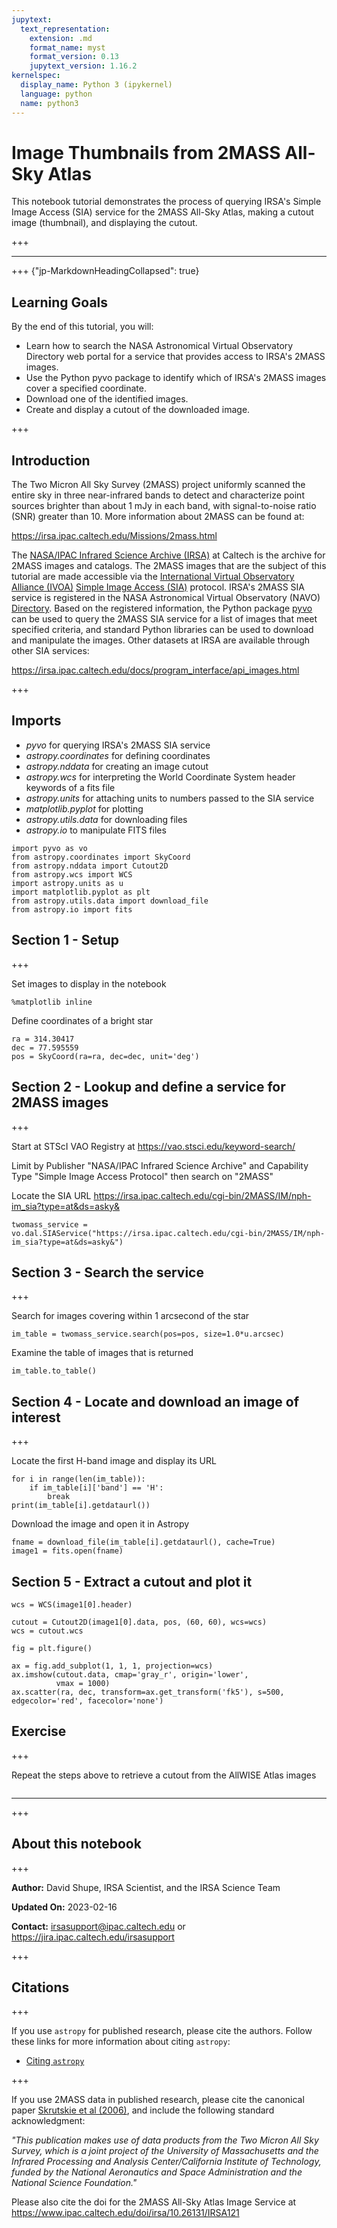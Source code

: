 ```yaml
---
jupytext:
  text_representation:
    extension: .md
    format_name: myst
    format_version: 0.13
    jupytext_version: 1.16.2
kernelspec:
  display_name: Python 3 (ipykernel)
  language: python
  name: python3
---
```


# Image Thumbnails from 2MASS All-Sky Atlas

This notebook tutorial demonstrates the process of querying IRSA's Simple Image Access (SIA) service for the 2MASS All-Sky Atlas, making a cutout image (thumbnail), and displaying the cutout.

+++

***

+++ {"jp-MarkdownHeadingCollapsed": true}

## Learning Goals

By the end of this tutorial, you will:

* Learn how to search the NASA Astronomical Virtual Observatory Directory web portal for a service that provides access to IRSA's 2MASS images.
* Use the Python pyvo package to identify which of IRSA's 2MASS images cover a specified coordinate.
* Download one of the identified images.
* Create and display a cutout of the downloaded image.

+++

## Introduction

The Two Micron All Sky Survey (2MASS) project uniformly scanned the entire sky in three near-infrared bands to detect and characterize point sources brighter than about 1 mJy in each band, with signal-to-noise ratio (SNR) greater than 10. More information about 2MASS can be found at:

https://irsa.ipac.caltech.edu/Missions/2mass.html

The [NASA/IPAC Infrared Science Archive (IRSA)](https://irsa.ipac.caltech.edu) at Caltech is the archive for 2MASS images and catalogs. The 2MASS images that are the subject of this tutorial are made accessible via the [International Virtual Observatory Alliance (IVOA)](https://ivoa.net) [Simple Image Access (SIA)](https://wiki.ivoa.net/internal/IVOA/SiaInterface/SIA-V2-Analysis.pdf) protocol. IRSA's 2MASS SIA service is registered in the NASA Astronomical Virtual Observatory (NAVO) [Directory](https://vao.stsci.edu). Based on the registered information, the Python package [pyvo](https://pyvo.readthedocs.io) can be used to query the 2MASS SIA service for a list of images that meet specified criteria, and standard Python libraries can be used to download and manipulate the images.
Other datasets at IRSA are available through other SIA services:

https://irsa.ipac.caltech.edu/docs/program_interface/api_images.html

+++

## Imports

- *pyvo* for querying IRSA's 2MASS SIA service
- *astropy.coordinates* for defining coordinates
- *astropy.nddata* for creating an image cutout
- *astropy.wcs* for interpreting the World Coordinate System header keywords of a fits file
- *astropy.units* for attaching units to numbers passed to the SIA service
- *matplotlib.pyplot* for plotting
- *astropy.utils.data* for downloading files
- *astropy.io* to manipulate FITS files

```{code-cell} ipython3
import pyvo as vo
from astropy.coordinates import SkyCoord
from astropy.nddata import Cutout2D
from astropy.wcs import WCS
import astropy.units as u
import matplotlib.pyplot as plt
from astropy.utils.data import download_file
from astropy.io import fits
```

## Section 1 - Setup

+++

Set images to display in the notebook

```{code-cell} ipython3
%matplotlib inline
```

Define coordinates of a bright star

```{code-cell} ipython3
ra = 314.30417
dec = 77.595559
pos = SkyCoord(ra=ra, dec=dec, unit='deg')
```

## Section 2 - Lookup and define a service for 2MASS images

+++

Start at STScI VAO Registry at https://vao.stsci.edu/keyword-search/

Limit by Publisher "NASA/IPAC Infrared Science Archive" and Capability Type "Simple Image Access Protocol" then search on "2MASS"

Locate the SIA URL https://irsa.ipac.caltech.edu/cgi-bin/2MASS/IM/nph-im_sia?type=at&ds=asky&

```{code-cell} ipython3
twomass_service = vo.dal.SIAService("https://irsa.ipac.caltech.edu/cgi-bin/2MASS/IM/nph-im_sia?type=at&ds=asky&")
```

## Section 3 - Search the service

+++

Search for images covering within 1 arcsecond of the star

```{code-cell} ipython3
im_table = twomass_service.search(pos=pos, size=1.0*u.arcsec)
```

Examine the table of images that is returned

```{code-cell} ipython3
im_table.to_table()
```

## Section 4 - Locate and download an image of interest

+++

Locate the first H-band image and display its URL

```{code-cell} ipython3
for i in range(len(im_table)):
    if im_table[i]['band'] == 'H':
        break
print(im_table[i].getdataurl())
```

Download the image and open it in Astropy

```{code-cell} ipython3
fname = download_file(im_table[i].getdataurl(), cache=True)
image1 = fits.open(fname)
```

## Section 5 - Extract a cutout and plot it

```{code-cell} ipython3
wcs = WCS(image1[0].header)
```

```{code-cell} ipython3
cutout = Cutout2D(image1[0].data, pos, (60, 60), wcs=wcs)
wcs = cutout.wcs
```

```{code-cell} ipython3
fig = plt.figure()

ax = fig.add_subplot(1, 1, 1, projection=wcs)
ax.imshow(cutout.data, cmap='gray_r', origin='lower', 
          vmax = 1000)
ax.scatter(ra, dec, transform=ax.get_transform('fk5'), s=500, edgecolor='red', facecolor='none')
```

## Exercise

+++

Repeat the steps above to retrieve a cutout from the AllWISE Atlas images

```{code-cell} ipython3

```

***

+++

## About this notebook

+++

**Author:** David Shupe, IRSA Scientist, and the IRSA Science Team

**Updated On:** 2023-02-16

**Contact:** irsasupport@ipac.caltech.edu or https://jira.ipac.caltech.edu/irsasupport

+++

## Citations

+++

If you use `astropy` for published research, please cite the authors. Follow these links for more information about citing `astropy`:

* [Citing `astropy`](https://www.astropy.org/acknowledging.html)

+++

If you use 2MASS data in published research, please cite the canonical paper [Skrutskie et al (2006)](http://adsabs.harvard.edu/abs/2006AJ....131.1163S), and include the following standard acknowledgment:

*"This publication makes use of data products from the Two Micron All Sky Survey, which is a joint project of the University of Massachusetts and the Infrared Processing and Analysis Center/California Institute of Technology, funded by the National Aeronautics and Space Administration and the National Science Foundation."*

Please also cite the doi for the 2MASS All-Sky Atlas Image Service at https://www.ipac.caltech.edu/doi/irsa/10.26131/IRSA121
